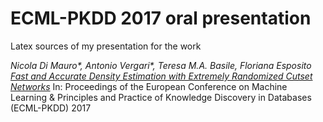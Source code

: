 # ECML-PKDD 2017 oral presentation

Latex sources of my presentation for the work

_Nicola Di Mauro*, Antonio Vergari*, Teresa M.A. Basile, Floriana Esposito_
[*Fast and Accurate Density Estimation with Extremely Randomized Cutset Networks*](http://www.di.uniba.it/~ndm/pubs/ndm17ecml.pdf)
In: Proceedings of the European Conference on Machine Learning & Principles and Practice of Knowledge Discovery in Databases (ECML-PKDD) 2017
